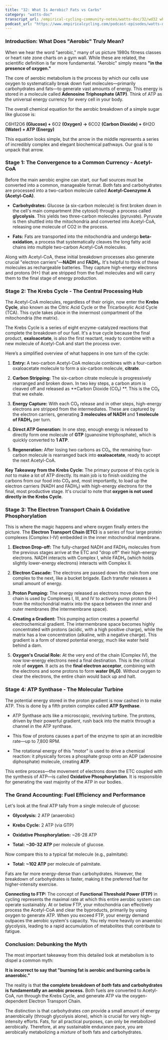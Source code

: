 ```yaml
---
title: "32: What Is Aerobic? Fats vs Carbs"
category: "watts-doc"
transcript_url: /empirical-cycling-community-notes/watts-doc/32/wd32 what is aerobic (transcribed on 08-Aug-2025 11-09-37).txt
podcast_url: "https://www.empiricalcycling.com/podcast-episodes/watts-doc-32-what-is-aerobic-fats-vs-carbs"
---
```


### Introduction: What Does "Aerobic" Truly Mean?

When we hear the word "aerobic," many of us picture 1980s fitness classes or heart rate zone charts on a gym wall. While these are related, the scientific definition is far more fundamental. "Aerobic" simply means **"in the presence of oxygen."**

The core of aerobic metabolism is the process by which our cells use oxygen to systematically break down fuel molecules—primarily carbohydrates and fats—to generate vast amounts of energy. This energy is stored in a molecule called **Adenosine Triphosphate (ATP)**. Think of ATP as the universal energy currency for every cell in your body.

The overall chemical equation for the aerobic breakdown of a simple sugar like glucose is:

C6​H12​O6​ **(Glucose) +** 6O2​ **(Oxygen) →** 6CO2​ **(Carbon Dioxide) +** 6H2​O **(Water) + ATP (Energy)**

This equation looks simple, but the arrow in the middle represents a series of incredibly complex and elegant biochemical pathways. Our goal is to unpack that arrow.

### Stage 1: The Convergence to a Common Currency - Acetyl-CoA

Before the main aerobic engine can start, our fuel sources must be converted into a common, manageable format. Both fats and carbohydrates are processed into a two-carbon molecule called **Acetyl-Coenzyme A (Acetyl-CoA)**.

-   **Carbohydrates:** Glucose (a six-carbon molecule) is first broken down in the cell's main compartment (the cytosol) through a process called **glycolysis**. This yields two three-carbon molecules (pyruvate). Pyruvate is then shuttled into the mitochondria and converted into Acetyl-CoA, releasing one molecule of CO2 in the process.
    
-   **Fats:** Fats are transported into the mitochondria and undergo **beta-oxidation**, a process that systematically cleaves the long fatty acid chains into multiple two-carbon Acetyl-CoA molecules.
    

Along with Acetyl-CoA, these initial breakdown processes also generate crucial "electron carriers"—**NADH** and **FADH₂**. It's helpful to think of these molecules as rechargeable batteries. They capture high-energy electrons and protons (H+) that are stripped from the fuel molecules and will carry them to the final stage of energy production.

### Stage 2: The Krebs Cycle - The Central Processing Hub

The Acetyl-CoA molecules, regardless of their origin, now enter the **Krebs Cycle**, also known as the Citric Acid Cycle or the Tricarboxylic Acid Cycle (TCA). This cycle takes place in the innermost compartment of the mitochondria (the matrix).

The Krebs Cycle is a series of eight enzyme-catalyzed reactions that complete the breakdown of our fuel. It's a true cycle because the final product, **oxaloacetate**, is also the first reactant, ready to combine with a new molecule of Acetyl-CoA and start the process over.

Here’s a simplified overview of what happens in one turn of the cycle:

1.  **Entry:** A two-carbon Acetyl-CoA molecule combines with a four-carbon oxaloacetate molecule to form a six-carbon molecule, **citrate**.
    
2.  **Carbon Stripping:** The six-carbon citrate molecule is progressively rearranged and broken down. In two key steps, a carbon atom is cleaved off and released as **Carbon Dioxide (CO₂) **. This is the CO₂ that we exhale.
    
3.  **Energy Capture:** With each CO₂ release and in other steps, high-energy electrons are stripped from the intermediates. These are captured by the electron carriers, generating **3 molecules of NADH** and **1 molecule of FADH₂** per turn.
    
4.  **Direct ATP Generation:** In one step, enough energy is released to directly form one molecule of **GTP** (guanosine triphosphate), which is quickly converted to **1 ATP**.
    
5.  **Regeneration:** After losing two carbons as CO₂, the remaining four-carbon molecule is rearranged back into **oxaloacetate**, ready to accept the next Acetyl-CoA.
    

**Key Takeaway from the Krebs Cycle:** The primary purpose of this cycle is _not_ to make a lot of ATP directly. Its main job is to finish oxidizing the carbons from our food into CO₂ and, most importantly, to load up the electron carriers (NADH and FADH₂) with high-energy electrons for the final, most productive stage. It's crucial to note that **oxygen is not used directly in the Krebs Cycle**.

### Stage 3: The Electron Transport Chain & Oxidative Phosphorylation

This is where the magic happens and where oxygen finally enters the picture. The **Electron Transport Chain (ETC)** is a series of four large protein complexes (Complex I-IV) embedded in the inner mitochondrial membrane.

1.  **Electron Drop-off:** The fully-charged NADH and FADH₂ molecules from the previous stages arrive at the ETC and "drop off" their high-energy electrons. NADH interacts with Complex I, while FADH₂ (which holds slightly lower-energy electrons) interacts with Complex II.
    
2.  **Electron Cascade:** The electrons are passed down the chain from one complex to the next, like a bucket brigade. Each transfer releases a small amount of energy.
    
3.  **Proton Pumping:** The energy released as electrons move down the chain is used by Complexes I, III, and IV to actively pump protons (H+) from the mitochondrial matrix into the space between the inner and outer membranes (the intermembrane space).
    
4.  **Creating a Gradient:** This pumping action creates a powerful electrochemical gradient. The intermembrane space becomes highly concentrated with protons (acidic, with a high positive charge), while the matrix has a low concentration (alkaline, with a negative charge). This gradient is a form of stored potential energy, much like water held behind a dam.
    
5.  **Oxygen's Crucial Role:** At the very end of the chain (Complex IV), the now low-energy electrons need a final destination. This is the critical role of **oxygen**. It acts as the **final electron acceptor**, combining with the electrons and some protons to form **water (H₂O)**. Without oxygen to clear the electrons, the entire chain would back up and halt.
    

### Stage 4: ATP Synthase - The Molecular Turbine

The potential energy stored in the proton gradient is now cashed in to make ATP. This is done by a fifth protein complex called **ATP Synthase**.

-   ATP Synthase acts like a microscopic, revolving turbine. The protons, driven by their powerful gradient, rush back into the matrix through a channel in the ATP synthase.
    
-   This flow of protons causes a part of the enzyme to spin at an incredible rate—up to 7,800 RPM.
    
-   The rotational energy of this "motor" is used to drive a chemical reaction: it physically forces a phosphate group onto an ADP (adenosine diphosphate) molecule, creating **ATP**.
    

This entire process—the movement of electrons down the ETC coupled with the synthesis of ATP—is called **Oxidative Phosphorylation**. It is responsible for generating the vast majority of the ATP in our bodies.

### The Grand Accounting: Fuel Efficiency and Performance

Let's look at the final ATP tally from a single molecule of glucose:

-   **Glycolysis:** 2 ATP (anaerobic)
    
-   **Krebs Cycle:** 2 ATP (via GTP)
    
-   **Oxidative Phosphorylation:** ~26-28 ATP
    
-   **Total:**  **~30-32 ATP** per molecule of glucose.
    

Now compare this to a typical fat molecule (e.g., palmitate):

-   **Total:**  **~102 ATP** per molecule of palmitate.
    

Fats are far more energy-dense than carbohydrates. However, the breakdown of carbohydrates is faster, making it the preferred fuel for higher-intensity exercise.

**Connecting to FTP:** The concept of **Functional Threshold Power (FTP)** in cycling represents the maximal rate at which this entire aerobic system can operate sustainably. At or below FTP, your mitochondria can effectively process the Acetyl-CoA and clear the byproducts, primarily by using oxygen to generate ATP. When you exceed FTP, your energy demand outpaces the aerobic system's capacity. You rely more heavily on anaerobic glycolysis, leading to a rapid accumulation of metabolites that contribute to fatigue.

### Conclusion: Debunking the Myth

The most important takeaway from this detailed look at metabolism is to dispel a common myth:

**It is incorrect to say that "burning fat is aerobic and burning carbs is anaerobic."**

The reality is that **the complete breakdown of** _**both**_ **fats and carbohydrates is fundamentally an aerobic process.** Both fuels are converted to Acetyl-CoA, run through the Krebs Cycle, and generate ATP via the oxygen-dependent Electron Transport Chain.

The distinction is that carbohydrates _can_ provide a small amount of energy anaerobically (through glycolysis alone), which is crucial for very high-intensity efforts. Fats, for all practical purposes, can only be metabolized aerobically. Therefore, at any sustainable endurance pace, you are aerobically metabolizing a _mixture_ of both fats and carbohydrates.